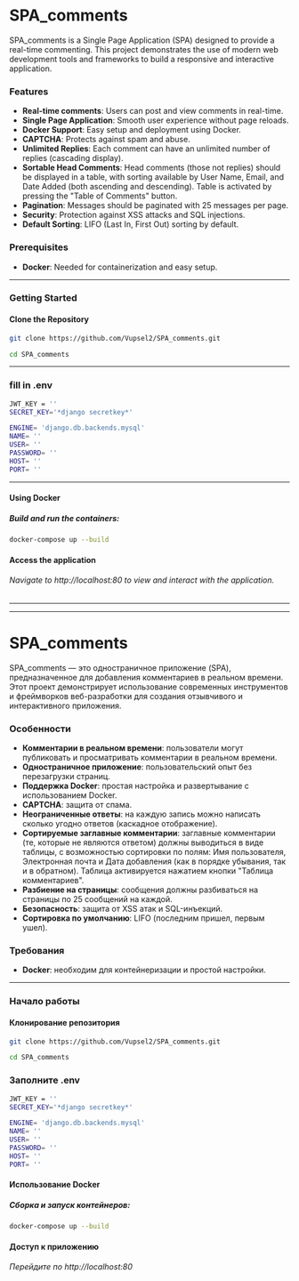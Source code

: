 # SPA_comments


SPA_comments is a Single Page Application (SPA) designed to provide a real-time commenting. This project demonstrates the use of modern web development tools and frameworks to build a responsive and interactive application.

### Features

- **Real-time comments**: Users can post and view comments in real-time.
- **Single Page Application**: Smooth user experience without page reloads.
- **Docker Support**: Easy setup and deployment using Docker.
- **CAPTCHA**: Protects against spam and abuse.
- **Unlimited Replies**: Each comment can have an unlimited number of replies (cascading display).
 - **Sortable Head Comments**: Head comments (those not replies) should be displayed in a table, with sorting available by User Name, Email, and Date Added (both ascending and descending). Table is activated by pressing the "Table of Comments" button.
- **Pagination**: Messages should be paginated with 25 messages per page.
- **Security**: Protection against XSS attacks and SQL injections.
- **Default Sorting**: LIFO (Last In, First Out) sorting by default.


### Prerequisites


- **Docker**: Needed for containerization and easy setup.

___
### Getting Started

#### Clone the Repository

```bash
git clone https://github.com/Vupsel2/SPA_comments.git

cd SPA_comments
```
___
### fill in .env

```bash
JWT_KEY = ''
SECRET_KEY='*django secretkey*'

ENGINE= 'django.db.backends.mysql'
NAME= ''
USER= ''
PASSWORD= ''
HOST= ''
PORT= ''
```
___
#### Using Docker

##### Build and run the containers:

```bash
docker-compose up --build
```

#### Access the application
###### Navigate to http://localhost:80 to view and interact with the application.

___
___
# SPA_comments

SPA_comments — это одностраничное приложение (SPA), предназначенное для добавления комментариев в реальном времени. Этот проект демонстрирует использование современных инструментов и фреймворков веб-разработки для создания отзывчивого и интерактивного приложения.

### Особенности

- **Комментарии в реальном времени**: пользователи могут публиковать и просматривать комментарии в реальном времени.
- **Одностраничное приложение**: пользовательский опыт без перезагрузки страниц.
- **Поддержка Docker**: простая настройка и развертывание с использованием Docker.
- **CAPTCHA**: защита от спама.
- **Неограниченные ответы**: на каждую запись можно написать сколько угодно ответов (каскадное отображение).
- **Сортируемые заглавные комментарии**: заглавные комментарии (те, которые не являются ответом) должны выводиться в виде таблицы, с возможностью сортировки по полям: Имя пользователя, Электронная почта и Дата добавления (как в порядке убывания, так и в обратном). Таблица активируется нажатием кнопки "Таблица комментариев".
- **Разбиение на страницы**: сообщения должны разбиваться на страницы по 25 сообщений на каждой.
- **Безопасность**: защита от XSS атак и SQL-инъекций.
- **Сортировка по умолчанию**: LIFO (последним пришел, первым ушел).

### Требования

- **Docker**: необходим для контейнеризации и простой настройки.

___
### Начало работы

#### Клонирование репозитория

```bash
git clone https://github.com/Vupsel2/SPA_comments.git

cd SPA_comments
```

### Заполните .env

```bash
JWT_KEY = ''
SECRET_KEY='*django secretkey*'

ENGINE= 'django.db.backends.mysql'
NAME= ''
USER= ''
PASSWORD= ''
HOST= ''
PORT= ''
```
#### Использование Docker

##### Сборка и запуск контейнеров:

```bash
docker-compose up --build
```

#### Доступ к приложению
###### Перейдите по  http://localhost:80
